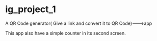 # ig_project_1

A QR Code generator( Give a link and convert it to QR Code)--->app

This app also have a simple counter in its second screen. 

